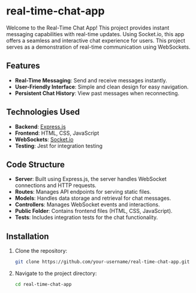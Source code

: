 # real-time-chat-app

Welcome to the Real-Time Chat App! This project provides instant messaging capabilities with real-time updates. Using Socket.io, this app offers a seamless and interactive chat experience for users. This project serves as a demonstration of real-time communication using WebSockets.

## Features

- **Real-Time Messaging**: Send and receive messages instantly.
- **User-Friendly Interface**: Simple and clean design for easy navigation.
- **Persistent Chat History**: View past messages when reconnecting.

## Technologies Used

- **Backend**: [Express.js](https://expressjs.com/)
- **Frontend**: HTML, CSS, JavaScript
- **WebSockets**: [Socket.io](https://socket.io/)
- **Testing**: Jest for integration testing

## Code Structure

- **Server**: Built using Express.js, the server handles WebSocket connections and HTTP requests.
- **Routes**: Manages API endpoints for serving static files.
- **Models**: Handles data storage and retrieval for chat messages.
- **Controllers**: Manages WebSocket events and interactions.
- **Public Folder**: Contains frontend files (HTML, CSS, JavaScript).
- **Tests**: Includes integration tests for the chat functionality.

## Installation

1. Clone the repository:
   ```sh
   git clone https://github.com/your-username/real-time-chat-app.git

2. Navigate to the project directory:
   ```sh
   cd real-time-chat-app
